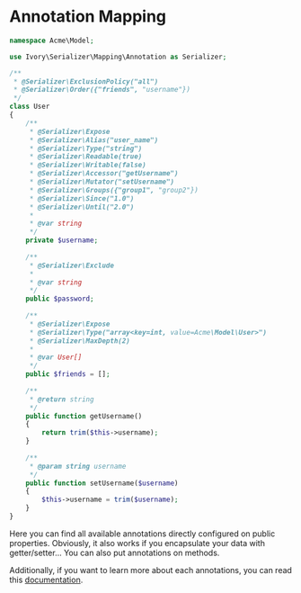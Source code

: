 # Annotation Mapping

``` php
namespace Acme\Model;

use Ivory\Serializer\Mapping\Annotation as Serializer;

/**
 * @Serializer\ExclusionPolicy("all")
 * @Serializer\Order({"friends", "username"})
 */
class User
{
    /**
     * @Serializer\Expose
     * @Serializer\Alias("user_name")
     * @Serializer\Type("string")
     * @Serializer\Readable(true)
     * @Serializer\Writable(false)
     * @Serializer\Accessor("getUsername")
     * @Serializer\Mutator("setUsername")
     * @Serializer\Groups({"group1", "group2"})
     * @Serializer\Since("1.0")
     * @Serializer\Until("2.0")
     *
     * @var string
     */
    private $username;
    
    /**
     * @Serializer\Exclude
     *
     * @var string
     */
    public $password;
    
    /**
     * @Serializer\Expose
     * @Serializer\Type("array<key=int, value=Acme\Model\User>")
     * @Serializer\MaxDepth(2)
     *
     * @var User[]
     */
    public $friends = [];
    
    /**
     * @return string
     */
    public function getUsername()
    {
        return trim($this->username);
    }
    
    /**
     * @param string username
     */
    public function setUsername($username)
    {
        $this->username = trim($username);
    }
}
```

Here you can find all available annotations directly configured on public properties. Obviously, it also works if you 
encapsulate your data with getter/setter... You can also put annotations on methods. 

Additionally, if you want to learn more about each annotations, you can read this [documentation](/doc/mapping/mapping.md).

